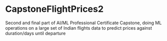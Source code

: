 # CapstoneFlightPrices2
Second and final part of AI/ML Professional Certificate Capstone, doing ML operations on a large set of Indian flights data to predict prices against duration/days until departure
